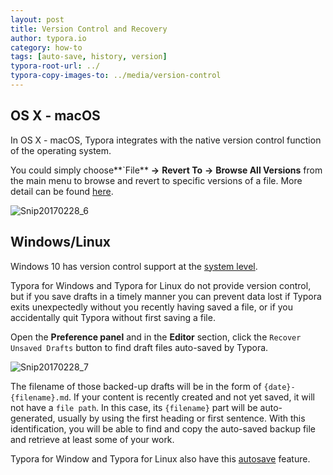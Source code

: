 ```yaml
---
layout: post
title: Version Control and Recovery
author: typora.io
category: how-to
tags: [auto-save, history, version]
typora-root-url: ../
typora-copy-images-to: ../media/version-control
---
```


## OS X - macOS

In OS X - macOS, Typora integrates with the native version control function of the operating system.

You could simply choose**`File** **→** **Revert To** **→** **Browse All Versions** from the main menu to browse and revert to specific versions of a file. More detail can be found [here](https://support.apple.com/kb/PH25757?viewlocale=en_US&locale=en_US).

![Snip20170228_6](/media/version-control/Snip20170228_6.png)

## Windows/Linux 

Windows 10 has version control support at the [system level](http://www.pcworld.com/article/2974385/windows/how-to-use-windows-10s-file-history-backup-feature.html).

Typora for Windows and Typora for Linux do not provide version control, but if you save drafts in a timely manner you can prevent data lost if Typora exits unexpectedly without you recently having saved a file, or if you accidentally quit Typora without first saving a file.

Open the **Preference panel** and in the **Editor** section, click the `Recover Unsaved Drafts` button to find draft files auto-saved by Typora.

![Snip20170228_7](/media/version-control/Snip20170228_7.png)

The filename of those backed-up drafts will be in the form of `{date}-{filename}.md`. If your content is recently created and not yet saved, it will not have a `file path`. In this case, its `{filename}` part will be auto-generated, usually by using the first heading or first sentence. With this identification, you will be able to find and copy the auto-saved backup file and retrieve at least some of your work.

Typora for Window and Typora for Linux also have this [autosave](/Auto-Save/) feature.